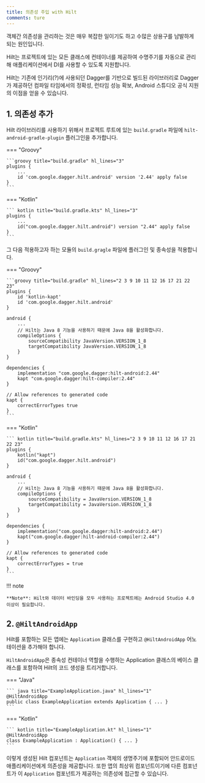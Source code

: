 ```yaml
---
title: 의존성 주입 with Hilt
comments: ture
---
```


객체간 의존성을 관리하는 것은 매우 복잡한 일이기도 하고 수많은 상용구를 남발하게 되는 원인입니다.

Hilt는 프로젝트에 있는 모든 클래스에 컨테이너를 제공하여 수명주기를 자동으로 관리해 애플리케이션에서 DI를 사용할 수 있도록 지원합니다.

Hilt는 기존에 인기리(?)에 사용되던 Dagger를 기반으로 빌드된 라이브러리로 Dagger가 제공하던 컴파일 타임에서의 정확성, 런타임 성능 확보, Android 스튜디오 공식 지원의 이점을 얻을 수 있습니다.

## 1. 의존성 추가

Hilt 라이브러리를 사용하기 위해서 프로젝트 루트에 있는 `build.gradle` 파일에 `hilt-android-gradle-plugin` 플러그인을 추가합니다.

=== "Groovy"

    ```groovy title="build.gradle" hl_lines="3"
    plugins {
        ...
        id 'com.google.dagger.hilt.android' version '2.44' apply false
    }
    ```

=== "Kotlin"

    ``` kotlin title="build.gradle.kts" hl_lines="3"
    plugins {
        ...
        id("com.google.dagger.hilt.android") version "2.44" apply false
    }
    ```

그 다음 적용하고자 하는 모듈의 `build.gragle` 파일에 플러그인 및 종속성을 적용합니다.

=== "Groovy"

    ```groovy title="build.gradle" hl_lines="2 3 9 10 11 12 16 17 21 22 23"
    plugins {
        id 'kotlin-kapt'
        id 'com.google.dagger.hilt.android'
    }

    android {
        ...
        // Hilt는 Java 8 기능을 사용하기 때문에 Java 8을 활성화합니다.
        compileOptions {
            sourceCompatibility JavaVersion.VERSION_1_8
            targetCompatibility JavaVersion.VERSION_1_8
        }
    }

    dependencies {
        implementation "com.google.dagger:hilt-android:2.44"
        kapt "com.google.dagger:hilt-compiler:2.44"
    }

    // Allow references to generated code
    kapt {
        correctErrorTypes true
    }
    ``` 

=== "Kotlin"

    ``` kotlin title="build.gradle.kts" hl_lines="2 3 9 10 11 12 16 17 21 22 23"
    plugins {
        kotlin("kapt")
        id("com.google.dagger.hilt.android")
    }

    android {
        ...
        // Hilt는 Java 8 기능을 사용하기 때문에 Java 8을 활성화합니다.
        compileOptions {
            sourceCompatibility = JavaVersion.VERSION_1_8
            targetCompatibility = JavaVersion.VERSION_1_8
        }
    }

    dependencies {
        implementation("com.google.dagger:hilt-android:2.44")
        kapt("com.google.dagger:hilt-android-compiler:2.44")
    }

    // Allow references to generated code
    kapt {
        correctErrorTypes = true
    }
    ```

!!! note

    **Note**: Hilt와 데이터 바인딩을 모두 사용하는 프로젝트에는 Android Studio 4.0 이상이 필요합니다.

## 2. `@HiltAndroidApp`

Hilt를 포함하는 모든 앱에는 `Application` 클래스를 구현하고 `@HiltAndroidApp` 어노테이션을 추가해야 합니다.

`HiltAndroidApp`은 종속성 컨테이너 역할을 수행하는 Application 클래스의 베이스 클래스를 포함하여 Hilt의 코드 생성을 트리거합니다.

=== "Java"

    ``` java title="ExampleApplication.java" hl_lines="1"
    @HiltAndroidApp
    public class ExampleApplication extends Application { ... }
    ```

=== "Kotlin"

    ``` kotlin title="ExampleApplication.kt" hl_lines="1"
    @HiltAndroidApp
    class ExampleApplication : Application() { ... }
    ```

이렇게 생성된 Hilt 컴포넌트는 `Application` 객체의 생명주기에 포함되어 안드로이드 애플리케이션에게 의존성을 제공합니다. 또한 앱의 최상위 컴포넌트이기에 다른 컴포넌트가 이 `Application` 컴포넌트가 제공하는 의존성에 접근할 수 있습니다.
